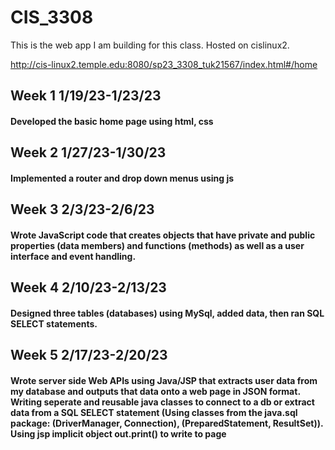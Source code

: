 # CIS_3308
This is the web app I am building for this class. Hosted on cislinux2.

http://cis-linux2.temple.edu:8080/sp23_3308_tuk21567/index.html#/home

## Week 1 1/19/23-1/23/23
#### Developed the basic home page using html, css

## Week 2 1/27/23-1/30/23
#### Implemented a router and drop down menus using js

## Week 3 2/3/23-2/6/23
#### Wrote JavaScript code that creates objects that have private and public properties (data members) and functions (methods) as well as a user interface and event handling. 

## Week 4 2/10/23-2/13/23
#### Designed three tables (databases) using MySql, added data, then ran SQL SELECT statements.

## Week 5 2/17/23-2/20/23
#### Wrote server side Web APIs using Java/JSP that extracts user data from my database and outputs that data onto a web page in JSON format. Writing seperate and reusable java classes to connect to a db or extract data from a SQL SELECT statement (Using classes from the java.sql package: (DriverManager, Connection), (PreparedStatement, ResultSet)). Using jsp implicit object out.print() to write to page
